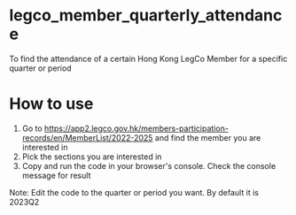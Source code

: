 # legco_member_quarterly_attendance
To find the attendance of a certain Hong Kong LegCo Member for a specific quarter or period

# How to use
1. Go to https://app2.legco.gov.hk/members-participation-records/en/MemberList/2022-2025 and find the member you are interested in
2. Pick the sections you are interested in
3. Copy and run the code in your browser's console. Check the console message for result

Note: Edit the code to the quarter or period you want. By default it is 2023Q2
